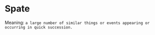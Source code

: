 # Spate

Meaning: ```a large number of similar things or events appearing or occurring in quick succession.```
